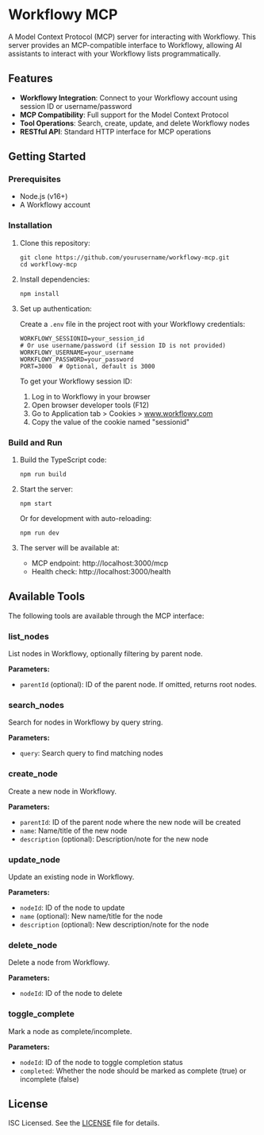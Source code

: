 # Workflowy MCP

A Model Context Protocol (MCP) server for interacting with Workflowy. This server provides an MCP-compatible interface to Workflowy, allowing AI assistants to interact with your Workflowy lists programmatically.

## Features

- **Workflowy Integration**: Connect to your Workflowy account using session ID or username/password
- **MCP Compatibility**: Full support for the Model Context Protocol
- **Tool Operations**: Search, create, update, and delete Workflowy nodes
- **RESTful API**: Standard HTTP interface for MCP operations

## Getting Started

### Prerequisites

- Node.js (v16+)
- A Workflowy account

### Installation

1. Clone this repository:
   ```
   git clone https://github.com/yourusername/workflowy-mcp.git
   cd workflowy-mcp
   ```

2. Install dependencies:
   ```
   npm install
   ```

3. Set up authentication:

   Create a `.env` file in the project root with your Workflowy credentials:
   ```
   WORKFLOWY_SESSIONID=your_session_id
   # Or use username/password (if session ID is not provided)
   WORKFLOWY_USERNAME=your_username
   WORKFLOWY_PASSWORD=your_password
   PORT=3000  # Optional, default is 3000
   ```

   To get your Workflowy session ID:
   1. Log in to Workflowy in your browser
   2. Open browser developer tools (F12)
   3. Go to Application tab > Cookies > www.workflowy.com
   4. Copy the value of the cookie named "sessionid"

### Build and Run

1. Build the TypeScript code:
   ```
   npm run build
   ```

2. Start the server:
   ```
   npm start
   ```

   Or for development with auto-reloading:
   ```
   npm run dev
   ```

3. The server will be available at:
   - MCP endpoint: http://localhost:3000/mcp
   - Health check: http://localhost:3000/health

## Available Tools

The following tools are available through the MCP interface:

### list_nodes

List nodes in Workflowy, optionally filtering by parent node.

**Parameters:**
- `parentId` (optional): ID of the parent node. If omitted, returns root nodes.

### search_nodes

Search for nodes in Workflowy by query string.

**Parameters:**
- `query`: Search query to find matching nodes

### create_node

Create a new node in Workflowy.

**Parameters:**
- `parentId`: ID of the parent node where the new node will be created
- `name`: Name/title of the new node
- `description` (optional): Description/note for the new node

### update_node

Update an existing node in Workflowy.

**Parameters:**
- `nodeId`: ID of the node to update
- `name` (optional): New name/title for the node
- `description` (optional): New description/note for the node

### delete_node

Delete a node from Workflowy.

**Parameters:**
- `nodeId`: ID of the node to delete

### toggle_complete

Mark a node as complete/incomplete.

**Parameters:**
- `nodeId`: ID of the node to toggle completion status
- `completed`: Whether the node should be marked as complete (true) or incomplete (false)

## License

ISC Licensed. See the [LICENSE](LICENSE) file for details.
